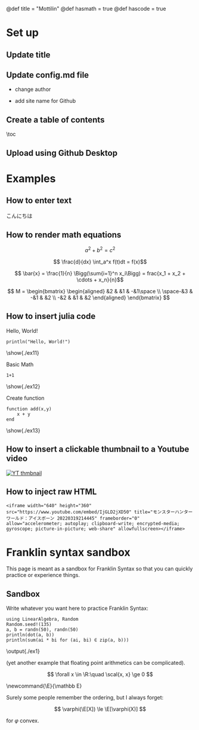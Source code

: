 @def title = "Mottilin"
@def hasmath = true
@def hascode = true

# Set up

## Update title

## Update config.md file

* change author

* add site name for Github

## Create a table of contents

\toc

## Upload using Github Desktop

# Examples

## How to enter text

こんにちは

## How to render math equations

$$ a^2 + b^2 = c^2 $$

$$ \frac{d}{dx} \int_a^x f(t)dt = f(x)$$

$$ \bar{x} = \frac{1}{n} \Bigg(\sum{i=1}^n x_i\Bigg) = frac{x_1 + x_2 + \cdots + x_n}{n}$$

$$
  M = 
     \begin{bmatrix}
       \begin{aligned}
          &2 & &1 & -&1\space \\
          \space-&3 & -&1 & &2 \\
          -&2 & &1 & &2
       \end{aligned}
    \end{bmatrix}
$$

## How to insert julia code

Hello, World!

```julia:./ex11
println("Hello, World!")
```

\show{./ex11}

Basic Math

```julia:./ex12
1+1
```

\show{./ex12}

Create function

```julia:./ex13
function add(x,y)
    x + y
end
```

\show{./ex13}

## How to insert a clickable thumbnail to a Youtube video

[![YT thmbnail](https://img.youtube.com/vi/IjGLD2jXD50/0.jpg)](https://youtu.be/IjGLD2jXD50)

## How to inject raw HTML

~~~
<iframe width="640" height="360" src="https://www.youtube.com/embed/IjGLD2jXD50" title="モンスターハンターワールド：アイスボーン 20220319214445" frameborder="0" allow="accelerometer; autoplay; clipboard-write; encrypted-media; gyroscope; picture-in-picture; web-share" allowfullscreen></iframe>
~~~




# Franklin syntax sandbox

This page is meant as a sandbox for Franklin Syntax so that you can quickly practice or experience things.

## Sandbox

Write whatever you want here to practice Franklin Syntax:

```julia:./ex1
using LinearAlgebra, Random
Random.seed!(135)
a, b = randn(50), randn(50)
println(dot(a, b))
println(sum(ai * bi for (ai, bi) ∈ zip(a, b)))
```

\output{./ex1}

(yet another example that floating point arithmetics can be complicated).

$$ \forall x \in \R:\quad \scal{x, x} \ge 0 $$

\newcommand{\E}{\mathbb E}

Surely some people remember the ordering, but I always forget:

$$ \varphi(\E[X]) \le \E[\varphi(X)] $$

for $\varphi$ convex.
